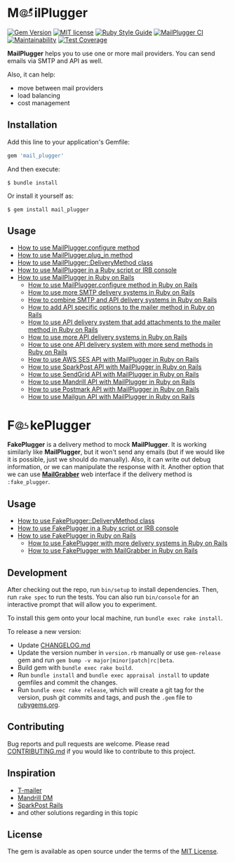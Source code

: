 # M<img src="https://raw.githubusercontent.com/MailToolbox/mail_plugger/main/images/mail_plugger800x500.png" height="22" />ilPlugger

[![Gem Version](https://badge.fury.io/rb/mail_plugger.svg)](https://badge.fury.io/rb/mail_plugger)
[![MIT license](https://img.shields.io/badge/license-MIT-brightgreen)](https://github.com/MailToolbox/mail_plugger/blob/main/LICENSE.txt)
[![Ruby Style Guide](https://img.shields.io/badge/code_style-rubocop-brightgreen.svg)](https://github.com/rubocop-hq/rubocop)
[![MailPlugger CI](https://github.com/MailToolbox/mail_plugger/actions/workflows/mail_plugger_ci.yml/badge.svg)](https://github.com/MailToolbox/mail_plugger/actions/workflows/mail_plugger_ci.yml)
[![Maintainability](https://api.codeclimate.com/v1/badges/137881380fc475b4a836/maintainability)](https://codeclimate.com/github/MailToolbox/mail_plugger/maintainability)
[![Test Coverage](https://api.codeclimate.com/v1/badges/137881380fc475b4a836/test_coverage)](https://codeclimate.com/github/MailToolbox/mail_plugger/test_coverage)

**MailPlugger** helps you to use one or more mail providers. You can send emails via SMTP and API as well.

Also, it can help:
- move between mail providers
- load balancing
- cost management

## Installation

Add this line to your application's Gemfile:

```ruby
gem 'mail_plugger'
```

And then execute:

    $ bundle install

Or install it yourself as:

    $ gem install mail_plugger

## Usage

- [How to use MailPlugger.configure method](https://github.com/MailToolbox/mail_plugger/blob/main/docs/usage_of_configure_method.md)
- [How to use MailPlugger.plug_in method](https://github.com/MailToolbox/mail_plugger/blob/main/docs/usage_of_plug_in_method.md)
- [How to use MailPlugger::DeliveryMethod class](https://github.com/MailToolbox/mail_plugger/blob/main/docs/usage_of_delivery_method.md)
- [How to use MailPlugger in a Ruby script or IRB console](https://github.com/MailToolbox/mail_plugger/blob/main/docs/usage_in_script_or_console.md)
- [How to use MailPlugger in Ruby on Rails](https://github.com/MailToolbox/mail_plugger/blob/main/docs/usage_in_ruby_on_rails.md)
  - [How to use MailPlugger.configure method in Ruby on Rails](https://github.com/MailToolbox/mail_plugger/blob/main/docs/usage_of_configure_method_in_ruby_on_rails.md)
  - [How to use more SMTP delivery systems in Ruby on Rails](https://github.com/MailToolbox/mail_plugger/blob/main/docs/usage_of_more_smtp_delivery_systems_in_ruby_on_rails.md)
  - [How to combine SMTP and API delivery systems in Ruby on Rails](https://github.com/MailToolbox/mail_plugger/blob/main/docs/usage_of_smtp_and_api_delivery_systems_in_ruby_on_rails.md)
  - [How to add API specific options to the mailer method in Ruby on Rails](https://github.com/MailToolbox/mail_plugger/blob/main/docs/usage_of_api_specific_options_in_ruby_on_rails.md)
  - [How to use API delivery system that add attachments to the mailer method in Ruby on Rails](https://github.com/MailToolbox/mail_plugger/blob/main/docs/usage_of_api_attachments_in_ruby_on_rails.md)
  - [How to use more API delivery systems in Ruby on Rails](https://github.com/MailToolbox/mail_plugger/blob/main/docs/usage_of_more_api_delivery_systems_in_ruby_on_rails.md)
  - [How to use one API delivery system with more send methods in Ruby on Rails](https://github.com/MailToolbox/mail_plugger/blob/main/docs/usage_of_one_api_delivery_system_with_more_send_methods_in_ruby_on_rails.md)
  - [How to use AWS SES API with MailPlugger in Ruby on Rails](https://github.com/MailToolbox/mail_plugger/blob/main/docs/usage_of_aws_ses_api_in_ruby_on_rails.md)
  - [How to use SparkPost API with MailPlugger in Ruby on Rails](https://github.com/MailToolbox/mail_plugger/blob/main/docs/usage_of_sparkpost_api_in_ruby_on_rails.md)
  - [How to use SendGrid API with MailPlugger in Ruby on Rails](https://github.com/MailToolbox/mail_plugger/blob/main/docs/usage_of_sendgrid_api_in_ruby_on_rails.md)
  - [How to use Mandrill API with MailPlugger in Ruby on Rails](https://github.com/MailToolbox/mail_plugger/blob/main/docs/usage_of_mandrill_api_in_ruby_on_rails.md)
  - [How to use Postmark API with MailPlugger in Ruby on Rails](https://github.com/MailToolbox/mail_plugger/blob/main/docs/usage_of_postmark_api_in_ruby_on_rails.md)
  - [How to use Mailgun API with MailPlugger in Ruby on Rails](https://github.com/MailToolbox/mail_plugger/blob/main/docs/usage_of_mailgun_api_in_ruby_on_rails.md)

# F<img src="https://raw.githubusercontent.com/MailToolbox/mail_plugger/main/images/fake_plugger800x500.png" height="22" />kePlugger

**FakePlugger** is a delivery method to mock **MailPlugger**. It is working similarly like **MailPlugger**, but it won't send any emails (but if we would like it is possible, just we should do manually). Also, it can write out debug information, or we can manipulate the response with it. Another option that we can use **[MailGrabber](https://github.com/MailToolbox/mail_grabber)** web interface if the delivery method is `:fake_plugger`.

## Usage

- [How to use FakePlugger::DeliveryMethod class](https://github.com/MailToolbox/mail_plugger/blob/main/docs/usage_of_fake_plugger_delivery_method.md)
- [How to use FakePlugger in a Ruby script or IRB console](https://github.com/MailToolbox/mail_plugger/blob/main/docs/usage_of_fake_plugger_in_script_or_console.md)
- [How to use FakePlugger in Ruby on Rails](https://github.com/MailToolbox/mail_plugger/blob/main/docs/usage_of_fake_plugger_in_ruby_on_rails.md)
  - [How to use FakePlugger with more delivery systems in Ruby on Rails](https://github.com/MailToolbox/mail_plugger/blob/main/docs/usage_of_fake_plugger_with_more_delivery_systems_in_ruby_on_rails.md)
  - [How to use FakePlugger with MailGrabber in Ruby on Rails](https://github.com/MailToolbox/mail_plugger/blob/main/docs/usage_of_fake_plugger_with_mail_grabber_in_ruby_on_rails.md)

## Development

After checking out the repo, run `bin/setup` to install dependencies. Then, run `rake spec` to run the tests. You can also run `bin/console` for an interactive prompt that will allow you to experiment.

To install this gem onto your local machine, run `bundle exec rake install`.

To release a new version:

- Update [CHANGELOG.md](https://github.com/MailToolbox/mail_plugger/blob/main/CHANGELOG.md)
- Update the version number in `version.rb` manually or use `gem-release` gem and run `gem bump -v major|minor|patch|rc|beta`.
- Build gem with `bundle exec rake build`.
- Run `bundle install` and `bundle exec appraisal install` to update gemfiles and commit the changes.
- Run `bundle exec rake release`, which will create a git tag for the version, push git commits and tags, and push the `.gem` file to [rubygems.org](https://rubygems.org).

## Contributing

Bug reports and pull requests are welcome. Please read [CONTRIBUTING.md](https://github.com/MailToolbox/mail_plugger/blob/main/CONTRIBUTING.md) if you would like to contribute to this project.

## Inspiration

- [T-mailer](https://github.com/100Starlings/t-mailer)
- [Mandrill DM](https://github.com/kshnurov/mandrill_dm)
- [SparkPost Rails](https://github.com/the-refinery/sparkpost_rails)
- and other solutions regarding in this topic

## License

The gem is available as open source under the terms of the [MIT License](https://github.com/MailToolbox/mail_plugger/blob/main/LICENSE.txt).
